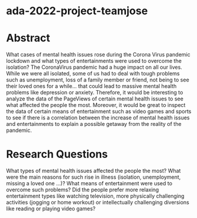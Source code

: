 # ada-2022-project-teamjose

# Abstract

What cases of mental health issues rose during the Corona Virus pandemic lockdown and what types of entertainments were used to overcome the isolation?
The CoronaVirus pandemic had a huge impact on all our lives. While we were all isolated, some of us had to deal with tough problems such as unemployment, loss of a family member or friend, not being to see their loved ones for a while… that could lead to massive mental health problems like depression or anxiety. Therefore, it would be interesting to analyze the data of the PageViews of certain mental health issues to see what affected the people the most. Moreover, it would be great to inspect the data of certain means of entertainment such as video games and sports to see if there is a correlation between the increase of mental health issues and entertainments to explain a possible getaway from the reality of the pandemic.

# Research Questions

What types of mental health issues affected the people the most? What were the main reasons for such rise in illness (isolation, unemployment, missing a loved one ...)?
What means of entertainment were used to overcome such problems?
Did the people prefer more relaxing entertainment types like watching television, more physically challenging activities (jogging or home workout) or intellectually challenging diversions like reading or playing video games?
